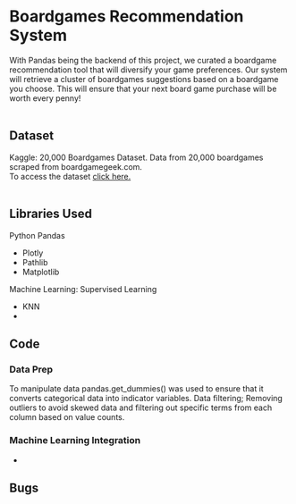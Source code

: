 # Boardgames Recommendation System   
With Pandas being the backend of this project, we curated a boardgame recommendation tool that will diversify your game preferences. Our system will retrieve a cluster of boardgames suggestions based on a boardgame you choose. This will ensure that your next board game purchase will be worth every penny!
 <br><br/>
## Dataset
Kaggle: 20,000 Boardgames Dataset. Data from 20,000 boardgames scraped from boardgamegeek.com.  
   To access the dataset <a href="https://www.kaggle.com/extralime/20000-boardgames-dataset"> click here. </a>
<br><br/>
## Libraries Used 
Python Pandas 
 - Plotly
 - Pathlib
 - Matplotlib  

Machine Learning: Supervised Learning
 - KNN
 - 
## Code
### Data Prep 
To manipulate data pandas.get_dummies() was used to ensure that it converts categorical data into indicator variables. Data filtering; Removing outliers to avoid skewed data and filtering out specific terms from each column based on value counts.
### Machine Learning Integration 
* 

## Bugs 


